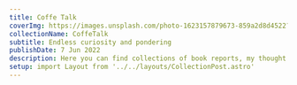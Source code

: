 ```yaml
---
title: Coffe Talk 
coverImg: https://images.unsplash.com/photo-1623157879673-859a2d8d4522?ixlib=rb-1.2.1&ixid=MnwxMjA3fDB8MHxwaG90by1wYWdlfHx8fGVufDB8fHx8&auto=format&fit=crop&w=2340&q=80
collectionName: CoffeTalk 
subtitle: Endless curiosity and pondering 
publishDate: 7 Jun 2022
description: Here you can find collections of book reports, my thought process and generally what's running in my head outside of tech. Come for the catchy title; stick for the banter. 
setup: import Layout from '../../layouts/CollectionPost.astro'
---
```

